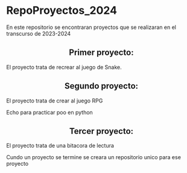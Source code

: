 # RepoProyectos_2024
En este repositorio se encontraran proyectos que se realizaran en el transcurso de 2023-2024

<div>    <!--  Primer Proyecto   -->
  <h2 align="center"> Primer proyecto: </h2>
  <p> El proyecto trata de recrear al juego de Snake.</p>
</div>


<div>    <!--  Segundo Proyecto  -->
  <h2 align="center"> Segundo proyecto:  </h2>
  <p> El proyecto trata de crear al juego RPG </p>
  <p>Echo para practicar poo en python</P>
</div>


<div>    <!--  Tercer Proyecto  -->
  <h2 align="center"> Tercer proyecto:  </h2>
  <p> El proyecto trata de una bitacora de lectura  </p>
</div>

<p>Cundo un proyecto se termine se creara un repositorio unico para ese proyecto</p>